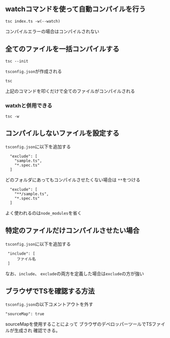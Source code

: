 ## watchコマンドを使って自動コンパイルを行う
```
tsc index.ts -w(--watch)
```
コンパイルエラーの場合はコンパイルされない

## 全てのファイルを一括コンパイルする
```
tsc --init
```
`tsconfig.json`が作成される
```
tsc
```
上記のコマンドを叩くだけで全てのファイルがコンパイルされる

### watxhと併用できる
```
tsc -w
```

## コンパイルしないファイルを設定する
`tsconfig.json`に以下を追加する
```
  "exclude": [
    "sample.ts",
    "*.spec.ts"
  ]
```
どのフォルダにあってもコンパイルさせたくない場合は
`**`をつける
```
  "exclude": [
    "**/sample.ts",
    "*.spec.ts"
  ]
```

よく使われるのは`node_modules`を省く

## 特定のファイルだけコンパイルさせたい場合
`tsconfig.json`に以下を追加する
```
 "include": [
     ファイル名
 ]
```

なお、`include`、 `exclude`の両方を定義した場合は`exclude`の方が強い

## ブラウザでTSを確認する方法
`tsconfig.json`の以下コメントアウトを外す
```
"sourceMap": true
```
sourceMapを使用することによって
ブラウザのデベロッパーツールでTSファイルが生成され
確認できる。